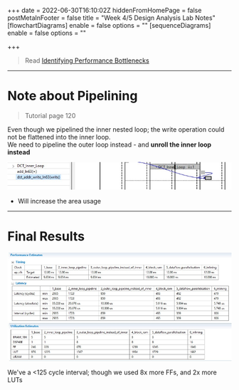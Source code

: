 +++
date = 2022-06-30T16:10:02Z
hiddenFromHomePage = false
postMetaInFooter = false
title = "Week 4/5 Design Analysis Lab Notes"
[flowchartDiagrams]
enable = false
options = ""
[sequenceDiagrams]
enable = false
options = ""

+++
> Read [Identifying Performance Bottlenecks](../../identifying-performance-bottlenecks)

***

# Note about Pipelining

> Tutorial page 120

Even though we pipelined the inner nested loop; the write operation could not be flattened into the inner loop.  
We need to pipeline the outer loop instead - and **unroll the inner loop instead**

![](/uploads/snipaste_2022-07-01_02-09-46.jpg)

* Will increase the area usage

***

# Final Results

![](/uploads/snipaste_2022-07-01_02-48-32.jpg)

We've a <125 cycle interval; though we used 8x more FFs, and 2x more LUTs